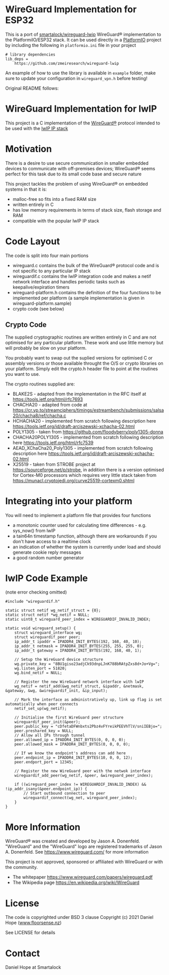 # WireGuard Implementation for ESP32

This is a port of [smartalock/wireguard-lwip](https://github.com/smartalock/wireguard-lwip) WireGuard&reg; implementation to the PlatformiIO/ESP32 stack. It can be used directly in a [PlatformIO](https://platformio.org/) project by including the following in `platformio.ini` file in your project

```
# library dependencies
lib_deps =
    https://github.com/zmeiresearch/wireguard-lwip
```

An example of how to use the library is available in `example` folder, make sure to update your configuration in `wireguard_vpn.h` before testing!


Original README follows:

# WireGuard Implementation for lwIP

This project is a C implementation of the [WireGuard&reg;](https://www.wireguard.com/) protocol intended to be used with the [lwIP IP stack](https://www.nongnu.org/lwip/)

# Motivation

There is a desire to use secure communication in smaller embedded devices to communicate with off-premises devices; WireGuard&reg; seems perfect for this task due to its small code base and secure nature

This project tackles the problem of using WireGuard&reg; on embedded systems in that it is:
- malloc-free so fits into a fixed RAM size
- written entirely in C
- has low memory requirements in terms of stack size, flash storage and RAM
- compatible with the popular lwIP IP stack

# Code Layout

The code is split into four main portions

- wireguard.c contains the bulk of the WireGuard&reg; protocol code and is not specific to any particular IP stack
- wireguardif.c contains the lwIP integration code and makes a netif network interface and handles periodic tasks such as keepalive/expiration timers
- wireguard-platform.h contains the definition of the four functions to be implemented per platform (a sample implementation is given in wireguard-platform.sample)
- crypto code (see below)

## Crypto Code

The supplied cryptographic routines are written entirely in C and are not optimised for any particular platform. These work and use little memory but will probably be slow on your platform.

You probably want to swap out the suplied versions for optimised C or assembly versions or those available throught the O/S or crypto libraries on your platform. Simply edit the crypto.h header file to point at the routines you want to use.

The crypto routines supplied are:
- BLAKE2S - adapted from the implementation in the RFC itself at https://tools.ietf.org/html/rfc7693
- CHACHA20 - adapted from code at https://cr.yp.to/streamciphers/timings/estreambench/submissions/salsa20/chacha8/ref/chacha.c
- HCHACHA20 - implemented from scratch following description here https://tools.ietf.org/id/draft-arciszewski-xchacha-02.html
- POLY1305 - taken from https://github.com/floodyberry/poly1305-donna
- CHACHA20POLY1305 - implemented from scratch following description here https://tools.ietf.org/html/rfc7539
- AEAD_XChaCha20_Poly1305 - implemented from scratch following description here https://tools.ietf.org/id/draft-arciszewski-xchacha-02.html
- X25519 - taken from STROBE project at https://sourceforge.net/p/strobe, in addition there is a version optimised for Cortex-M0 processors which requires very little stack taken from https://munacl.cryptojedi.org/curve25519-cortexm0.shtml

# Integrating into your platform

You will need to implement a platform file that provides four functions
- a monotonic counter used for calculating time differences - e.g. sys_now() from lwIP
- a tain64n timestamp function, although there are workarounds if you don't have access to a realtime clock
- an indication of whether the system is currently under load and should generate cookie reply messages
- a good random number generator

# lwIP Code Example
(note error checking omitted)

    #include "wireguardif.h"
    
    static struct netif wg_netif_struct = {0};
    static struct netif *wg_netif = NULL;
    static uint8_t wireguard_peer_index = WIREGUARDIF_INVALID_INDEX;

    static void wireguard_setup() {
    	struct wireguard_interface wg;
    	struct wireguardif_peer peer;
    	ip_addr_t ipaddr = IPADDR4_INIT_BYTES(192, 168, 40, 10);
    	ip_addr_t netmask = IPADDR4_INIT_BYTES(255, 255, 255, 0);
    	ip_addr_t gateway = IPADDR4_INIT_BYTES(192, 168, 40, 1);

    	// Setup the WireGuard device structure
    	wg.private_key = "8BU1giso23adjCk93dnpLJnK788bRAtpZxs8d+Jo+Vg=";
    	wg.listen_port = 51820;
    	wg.bind_netif = NULL;

    	// Register the new WireGuard network interface with lwIP
    	wg_netif = netif_add(&wg_netif_struct, &ipaddr, &netmask, &gateway, &wg, &wireguardif_init, &ip_input);

    	// Mark the interface as administratively up, link up flag is set automatically when peer connects
    	netif_set_up(wg_netif);

    	// Initialise the first WireGuard peer structure
    	wireguardif_peer_init(&peer);
    	peer.public_key = "cDfetaDFWnbxts2Pbz4vFYreikPEEVhTlV/sniIEBjo=";
    	peer.preshared_key = NULL;
    	// Allow all IPs through tunnel
    	peer.allowed_ip = IPADDR4_INIT_BYTES(0, 0, 0, 0);
    	peer.allowed_mask = IPADDR4_INIT_BYTES(0, 0, 0, 0);

    	// If we know the endpoint's address can add here
    	peer.endpoint_ip = IPADDR4_INIT_BYTES(10, 0, 0, 12);
    	peer.endport_port = 12345;

    	// Register the new WireGuard peer with the netwok interface
    	wireguardif_add_peer(wg_netif, &peer, &wireguard_peer_index);

    	if ((wireguard_peer_index != WIREGUARDIF_INVALID_INDEX) && !ip_addr_isany(&peer.endpoint_ip)) {
    		// Start outbound connection to peer
    		wireguardif_connect(wg_net, wireguard_peer_index);
    	}
    }


# More Information

WireGuard&reg; was created and developed by Jason A. Donenfeld. "WireGuard" and the "WireGuard" logo are registered trademarks of Jason A. Donenfeld. See https://www.wireguard.com/ for more information

This project is not approved, sponsored or affiliated with WireGuard or with the community.

- The whitepaper https://www.wireguard.com/papers/wireguard.pdf
- The Wikipedia page https://en.wikipedia.org/wiki/WireGuard 

# License

The code is copyrighted under BSD 3 clause Copyright (c) 2021 Daniel Hope (www.floorsense.nz)

See LICENSE for details

# Contact

Daniel Hope at Smartalock
